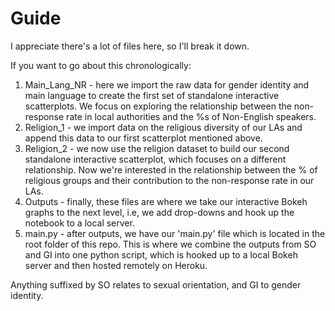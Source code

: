 
# Guide

I appreciate there's a lot of files here, so I'll break it down. 

If you want to go about this chronologically:

1. Main_Lang_NR - here we import the raw data for gender identity and main language to create the first set of standalone interactive scatterplots. We focus on exploring the relationship between the non-response rate in local authorities and the %s of Non-English speakers.
2. Religion_1 - we import data on the religious diversity of our LAs and append this data to our first scatterplot mentioned above.
3. Religion_2 - we now use the religion dataset to build our second standalone interactive scatterplot, which focuses on a different relationship. Now we're interested in the relationship between the % of religious groups and their contribution to the non-response rate in our LAs.
4. Outputs - finally, these files are where we take our interactive Bokeh graphs to the next level, i.e, we add drop-downs and hook up the notebook to a local server.
5. main.py - after outputs, we have our 'main.py' file which is located in the root folder of this repo. This is where we combine the outputs from SO and GI into one python script, which is hooked up to a local Bokeh server and then hosted remotely on Heroku. 

Anything suffixed by SO relates to sexual orientation, and GI to gender identity.
